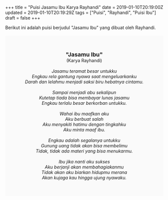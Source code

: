 +++
title = "Puisi Jasamu Ibu Karya Rayhandi"
date = 2019-01-10T20:19:00Z
updated = 2019-01-10T20:19:29Z
tags = ["Puisi", "Rayhandi", "Puisi Ibu"]
draft = false
+++

<div dir="ltr" style="text-align: left;" trbidi="on"><div style="text-align: justify;">Berikut ini adalah puisi berjudul "Jasamu Ibu" yang dibuat oleh Rayhandi.</div><br /><div style="background: #FAFAFA; font-size: 14px; height: auto; margin: 0 auto; padding: 50px; text-align: center; width: auto;"><span style="font-size: 18px;"><b>"Jasamu Ibu"</b></span><br />(Karya Rayhandi)<br /><br /><i>Jasamu teramat besar untukku<br />Engkau rela gantung nyawa saat mengeluarkanku<br />Darah dan lelahmu menjadi saksi biru hebatnya cintamu.<br /><br />Sampai menjadi abu sekalipun<br />Kutetap tiada bisa membayar lunas jasamu<br />Engkau terlalu besar berkorban untukku.<br /><br />Wahai ibu maafkan aku<br />Aku berbuat salah<br />Aku menyakiti hatimu dengan tingkahku<br />Aku minta maaf ibu.<br /><br />Engkau adalah segalanya untukku<br />Gunung uang tidak akan bisa membelimu<br />Tidak, tidak ada materi yang bisa menukarmu.<br /><br />Ibu jika nanti aku sukses<br />Aku berjanji akan membahagiakanmu<br />Tidak akan aku biarkan hidupmu merana<br />Akan kujaga kau hingga ujung nyawaku.</i> </div></div>
